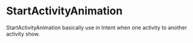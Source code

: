 # StartActivityAnimation
StartActivityAnimation basically use in Intent when one activity to another activity show.
